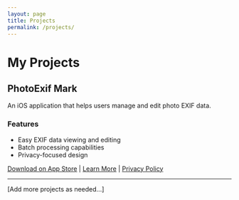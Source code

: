 ```yaml
---
layout: page
title: Projects
permalink: /projects/
---
```


# My Projects

## PhotoExif Mark
An iOS application that helps users manage and edit photo EXIF data.

### Features
- Easy EXIF data viewing and editing
- Batch processing capabilities
- Privacy-focused design

[Download on App Store](#) | [Learn More](/projects/photoexif-mark) | [Privacy Policy](/privacy-policy/photoexif-mark)

---

[Add more projects as needed...]